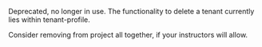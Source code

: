 Deprecated, no longer in use. The functionality to delete a tenant currently lies within tenant-profile.

Consider removing from project all together, if your instructors will allow. 